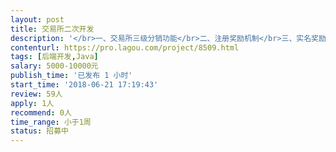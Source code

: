 ```yaml
---                
layout: post       
title: 交易所二次开发           
description: '</br>一、交易所三级分销功能</br>二、注册奖励机制</br>三、实名奖励机制</br>四、交易奖励机制</br>人员要求：</br>有参与区块链项目</br>'     
contenturl: https://pro.lagou.com/project/8509.html      
tags: [后端开发,Java]            
salary: 5000-10000元          
publish_time: '已发布 1 小时'         
start_time: '2018-06-21 17:19:43'           
review: 59人                   
apply: 1人                   
recommend: 0人                   
time_range: 小于1周              
status: 招募中                  
---                 
```

